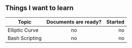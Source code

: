 ## Things I want to learn

| Topic               |Documents are ready?    |Started  |
| -------------------|:------------------------------:|--------:|
| Elliptic Curve      |no              |    no    |
| Bash Scripting      |no              |    no    |

